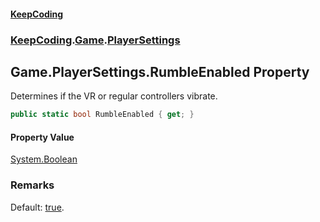 #### [KeepCoding](index.md 'index')
### [KeepCoding](KeepCoding.md 'KeepCoding').[Game](KeepCoding_Game.md 'KeepCoding.Game').[PlayerSettings](KeepCoding_Game_PlayerSettings.md 'KeepCoding.Game.PlayerSettings')
## Game.PlayerSettings.RumbleEnabled Property
Determines if the VR or regular controllers vibrate.  
```csharp
public static bool RumbleEnabled { get; }
```
#### Property Value
[System.Boolean](https://docs.microsoft.com/en-us/dotnet/api/System.Boolean 'System.Boolean')
### Remarks
Default: [true](https://docs.microsoft.com/en-us/dotnet/csharp/language-reference/builtin-types/bool 'https://docs.microsoft.com/en-us/dotnet/csharp/language-reference/builtin-types/bool').  

